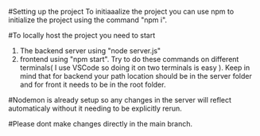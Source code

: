 #Setting up the project
To initiaaalize the project you can use npm to initialize the project using the command "npm i".

#To locally host the project you need to start
1. The backend server using "node server.js"
2.  frontend using "npm start".
Try to do these commands on different terminals( I use VSCode so doing it on two terminals is easy ).
Keep in mind that for backend your path location should be in the server folder and for front it needs to be in the root folder.

#Nodemon is already setup so any changes in the server will reflect automaticaly without it needing to be explicitly rerun.

#Please dont make changes directly in the main branch.
